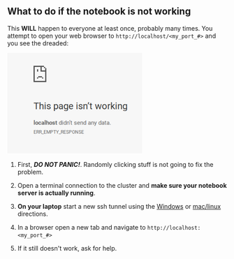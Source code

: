 ## **What to do if the notebook is not working**
This **WILL** happen to everyone at least once, probably many times. You 
attempt to open your web browser to `http://localhost/<my_port_#>` and 
you see the dreaded: 

![png](Jupyter_Notebook_Setup_files/Jupyter_notebook_This_page_isnt_working.png)

1) First, ***DO NOT PANIC!***. Randomly clicking stuff is not going to fix the problem.

2) Open a terminal connection to the cluster and **make sure your notebook server is actually running**.

3) **On your laptop** start a new ssh tunnel using the [Windows](https://github.com/radcamp/radcamp.github.io/blob/master/NYC2018/Jupyter_Notebook_Setup.md#windows-ssh-tunnel-configuration) or [mac/linux](https://github.com/radcamp/radcamp.github.io/blob/master/NYC2018/Jupyter_Notebook_Setup.md#maclinux-ssh-tunnel-configuration) directions.

4) In a browser open a new tab and navigate to `http://localhost:<my_port_#>`

5) If it still doesn't work, ask for help.
